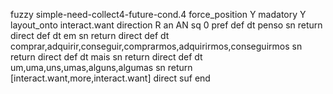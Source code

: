 fuzzy simple-need-collect4-future-cond.4
   force_position Y
   madatory Y
   layout_onto interact.want
   direction R
   an AN
   sq 0
   pref 
   def 
    dt penso
    sn 
    return 
    direct 
   def 
    dt em
    sn 
    return 
    direct 
   def 
    dt comprar,adquirir,conseguir,comprarmos,adquirirmos,conseguirmos
    sn 
    return 
    direct 
   def 
    dt mais
    sn 
    return 
    direct 
   def 
    dt um,uma,uns,umas,alguns,algumas
    sn 
    return [interact.want,more,interact.want]
    direct 
   suf 
end
